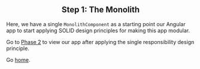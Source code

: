 <h2 align="center">
  Step 1: The Monolith
</h2>

Here, we have a single `MonolithComponent` as a starting point our Angular app to start applying SOLID design principles for making this app modular.

Go to [Phase 2](../02-single-responsibility) to view our app after applying the single responsibility design principle.

Go [home](../../../).
